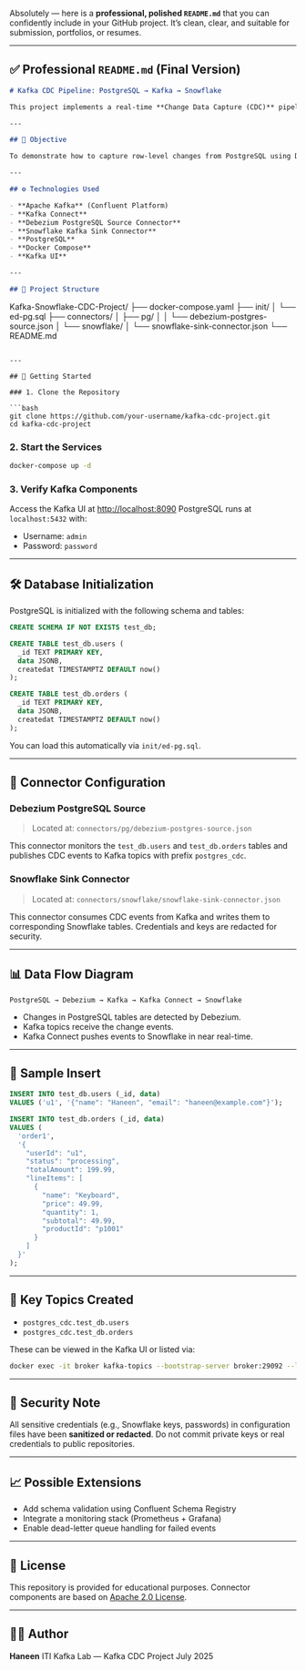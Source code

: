 Absolutely — here is a **professional, polished `README.md`** that you can confidently include in your GitHub project. It’s clean, clear, and suitable for submission, portfolios, or resumes.

---

## ✅ Professional `README.md` (Final Version)

```markdown
# Kafka CDC Pipeline: PostgreSQL → Kafka → Snowflake

This project implements a real-time **Change Data Capture (CDC)** pipeline using **Debezium**, **Apache Kafka**, and **Snowflake**. Changes in a PostgreSQL database are captured and published to Kafka topics, then delivered to Snowflake for analytics and warehousing.

---

## 📌 Objective

To demonstrate how to capture row-level changes from PostgreSQL using Debezium and stream them through Kafka into Snowflake using Kafka Connect.

---

## ⚙️ Technologies Used

- **Apache Kafka** (Confluent Platform)
- **Kafka Connect**
- **Debezium PostgreSQL Source Connector**
- **Snowflake Kafka Sink Connector**
- **PostgreSQL**
- **Docker Compose**
- **Kafka UI**

---

## 📂 Project Structure

```

Kafka-Snowflake-CDC-Project/
├── docker-compose.yaml
├── init/
│   └── ed-pg.sql
├── connectors/
│   ├── pg/
│   │   └── debezium-postgres-source.json
│   └── snowflake/
│       └── snowflake-sink-connector.json
└── README.md

````

---

## 🚀 Getting Started

### 1. Clone the Repository

```bash
git clone https://github.com/your-username/kafka-cdc-project.git
cd kafka-cdc-project
````

### 2. Start the Services

```bash
docker-compose up -d
```

### 3. Verify Kafka Components

Access the Kafka UI at [http://localhost:8090](http://localhost:8090)
PostgreSQL runs at `localhost:5432` with:

* Username: `admin`
* Password: `password`

---

## 🛠️ Database Initialization

PostgreSQL is initialized with the following schema and tables:

```sql
CREATE SCHEMA IF NOT EXISTS test_db;

CREATE TABLE test_db.users (
  _id TEXT PRIMARY KEY,
  data JSONB,
  createdat TIMESTAMPTZ DEFAULT now()
);

CREATE TABLE test_db.orders (
  _id TEXT PRIMARY KEY,
  data JSONB,
  createdat TIMESTAMPTZ DEFAULT now()
);
```

You can load this automatically via `init/ed-pg.sql`.

---

## 🔌 Connector Configuration

### Debezium PostgreSQL Source

> Located at: `connectors/pg/debezium-postgres-source.json`

This connector monitors the `test_db.users` and `test_db.orders` tables and publishes CDC events to Kafka topics with prefix `postgres_cdc`.

### Snowflake Sink Connector

> Located at: `connectors/snowflake/snowflake-sink-connector.json`

This connector consumes CDC events from Kafka and writes them to corresponding Snowflake tables. Credentials and keys are redacted for security.

---

## 📊 Data Flow Diagram

```
PostgreSQL → Debezium → Kafka → Kafka Connect → Snowflake
```

* Changes in PostgreSQL tables are detected by Debezium.
* Kafka topics receive the change events.
* Kafka Connect pushes events to Snowflake in near real-time.

---

## 🧪 Sample Insert

```sql
INSERT INTO test_db.users (_id, data)
VALUES ('u1', '{"name": "Haneen", "email": "haneen@example.com"}');

INSERT INTO test_db.orders (_id, data)
VALUES (
  'order1',
  '{
    "userId": "u1",
    "status": "processing",
    "totalAmount": 199.99,
    "lineItems": [
      {
        "name": "Keyboard",
        "price": 49.99,
        "quantity": 1,
        "subtotal": 49.99,
        "productId": "p1001"
      }
    ]
  }'
);
```

---

## 🧠 Key Topics Created

* `postgres_cdc.test_db.users`
* `postgres_cdc.test_db.orders`

These can be viewed in the Kafka UI or listed via:

```bash
docker exec -it broker kafka-topics --bootstrap-server broker:29092 --list
```

---

## 🔐 Security Note

All sensitive credentials (e.g., Snowflake keys, passwords) in configuration files have been **sanitized or redacted**. Do not commit private keys or real credentials to public repositories.

---

## 📈 Possible Extensions

* Add schema validation using Confluent Schema Registry
* Integrate a monitoring stack (Prometheus + Grafana)
* Enable dead-letter queue handling for failed events

---

## 📄 License

This repository is provided for educational purposes.
Connector components are based on [Apache 2.0 License](https://www.apache.org/licenses/LICENSE-2.0).

---

## 🙋‍♀️ Author

**Haneen**
ITI Kafka Lab — Kafka CDC Project
July 2025

```

